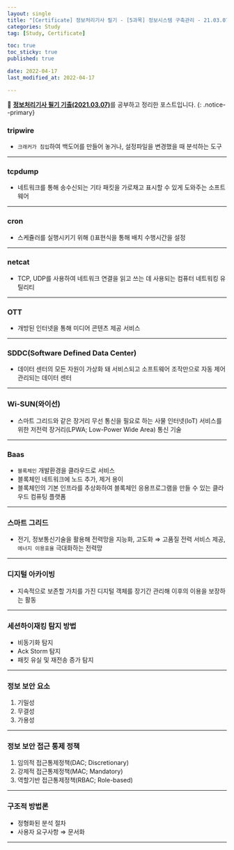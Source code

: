 ```yaml
---
layout: single
title: "[Certificate] 정보처리기사 필기 - [5과목] 정보시스템 구축관리 - 21.03.07"
categories: Study
tag: [Study, Certificate]

toc: true
toc_sticky: true
published: true

date: 2022-04-17
last_modified_at: 2022-04-17

---
```



📄 [**정보처리기사 필기 기출(2021.03.07)**](https://comcbt.com/xe/iz)를 공부하고 정리한 포스트입니다.
{: .notice--primary}

### tripwire

- `크래커가 침입`하여 백도어를 만들어 놓거나, 설정파일을 변경했을 때 분석하는 도구

---

### tcpdump

- 네트워크를 통해 송수신되는 기타 패킷을 가로채고 표시할 수 있게 도와주는 소프트웨어

---

### cron

- 스케쥴러를 실행시키기 위해 ()표현식을 통해 배치 수행시간을 설정

---

### netcat

- TCP, UDP를 사용하여 네트워크 연결을 읽고 쓰는 데 사용되는 컴퓨터 네트워킹 유틸리티

---

### OTT

- 개방된 인터넷을 통해 미디어 콘텐츠 제공 서비스

---

### SDDC(Software Defined Data Center)

- 데이터 센터의 모든 자원이 가상화 돼 서비스되고 소프트웨어 조작만으로 자동 제어 관리되는 데이터 센터

---

### Wi-SUN(와이선)

- 스마트 그리드와 같은 장거리 무선 통신을 필요로 하는 사물 인터넷(IoT) 서비스를 위한 저전력 장거리(LPWA; Low-Power Wide Area) 통신 기술

---

### Baas

- `블록체인` 개발환경을 클라우드로 서비스
- 블록체인 네트워크에 노드 추가, 제거 용이
- 블록체인의 기본 인프라를 추상화하여 블록체인 응용프로그램을 만들 수 있는 클라우드 컴퓨팅 플랫폼

---

### 스마트 그리드

- 전기, 정보통신기술을 활용해 전력망을 지능화, 고도화 ⇒ 고품질 전력 서비스 제공, `에너지 이용효율` 극대화하는 전력망

---

### 디지털 아카이빙

- 지속적으로 보존할 가치를 가진 디지털 객체를 장기간 관리해 이후의 이용을 보장하는 활동

---

### 세션하이재킹 탐지 방법

- 비동기화 탐지
- Ack Storm 탐지
- 패킷 유실 및 재전송 증가 탐지

---

### 정보 보안 요소

1. 기밀성
2. 무결성
3. 가용성

---

### 정보 보안 접근 통제 정책

1. 임의적 접근통제정책(DAC; Discretionary)
2. 강제적 접근통제정책(MAC; Mandatory)
3. 역할기반 접근통제정책(RBAC; Role-based)

---

### 구조적 방법론

- 정형화된 분석 절차
- 사용자 요구사항 ⇒ 문서화

---
